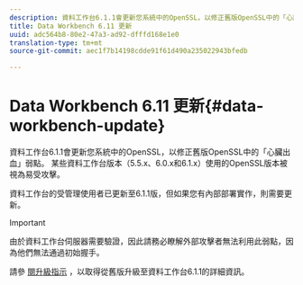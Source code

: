 ```yaml
---
description: 資料工作台6.1.1會更新您系統中的OpenSSL，以修正舊版OpenSSL中的「心臟出血」弱點。 某些資料工作台版本（5.5.x、6.0.x和6.1.x）使用的OpenSSL版本被視為易受攻擊。
title: Data Workbench 6.11 更新
uuid: adc564b8-80e2-47a3-ad92-dfffd168e1e0
translation-type: tm+mt
source-git-commit: aec1f7b14198cdde91f61d490a235022943bfedb

---
```



# Data Workbench 6.11 更新{#data-workbench-update}

資料工作台6.1.1會更新您系統中的OpenSSL，以修正舊版OpenSSL中的「心臟出血」弱點。 某些資料工作台版本（5.5.x、6.0.x和6.1.x）使用的OpenSSL版本被視為易受攻擊。

資料工作台的受管理使用者已更新至6.1.1版，但如果您有內部部署實作，則需要更新。

>[!IMPORTANT]
>
>由於資料工作台伺服器需要驗證，因此請務必瞭解外部攻擊者無法利用此弱點，因為他們無法通過初始握手。

請參 [閱升級指示](../../home/c-inst-svr/c-upgrd-uninst-sftwr/c-upgrd-sftwr/c-6-0-to-6-1-upgrade/c-6-0-to-6-1-upgrade.md#concept-fe2c858705434896941a7885ff17bb9c) ，以取得從舊版升級至資料工作台6.1.1的詳細資訊。
